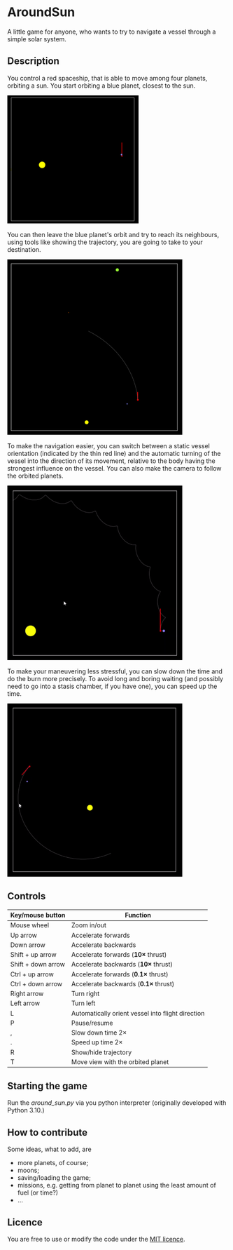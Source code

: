 # AroundSun

A little game for anyone, who wants to try to navigate a vessel through a simple solar system.


## Description
You control a red spaceship, that is able to move among four planets, orbiting a sun. You start orbiting a blue planet, closest to the sun. 

<img src=./assets/start.png width="300">

You can then leave the blue planet's orbit and try to reach its neighbours, using tools like showing the trajectory, you are going to take to your destination.

<img src=./assets/going_to_other_planets.png width="400">

To make the navigation easier, you can switch between a static vessel orientation (indicated by the thin red line) and the automatic turning of the vessel into the direction of its movement, relative to the body having the strongest influence on the vessel. You can also make the camera to follow the orbited planets.

<img src=./assets/navigation_and_tracking.gif width="400">


To make your maneuvering less stressful, you can slow down the time and do the burn more precisely. To avoid long and boring waiting (and possibly need to go into a stasis chamber, if you have one), you can speed up the time.  

<img src=./assets/speeding_up_time.gif width="400">

## Controls  

| Key/mouse button | Function |
|-----|----|
| Mouse wheel | Zoom in/out |
| Up arrow | Accelerate forwards |
| Down arrow | Accelerate backwards |
| Shift + up arrow | Accelerate forwards (**10×** thrust) |
| Shift + down arrow | Accelerate backwards (**10×** thrust) |
| Ctrl + up arrow | Accelerate forwards (**0.1×** thrust) |
| Ctrl + down arrow | Accelerate backwards (**0.1×** thrust) |
| Right arrow | Turn right |
| Left arrow | Turn left |
| L | Automatically orient vessel into flight direction |
| P | Pause/resume |
| , | Slow down time 2×|
| . | Speed up time 2× |
| R | Show/hide trajectory |
| T | Move view with the orbited planet |


## Starting the game
Run the *around_sun.py* via you python interpreter (originally developed with Python 3.10.)

## How to contribute
Some ideas, what to add, are
- more planets, of course;
- moons;
- saving/loading the game;
- missions, e.g. getting from planet to planet using the least amount of fuel (or time?)
- ...

## Licence
You are free to use or modify the code under the [MIT licence](./LICENCE).